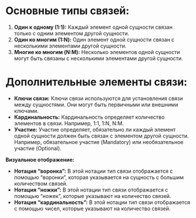 # Основные типы связей:

1. **Один к одному (1:1):** Каждый элемент одной сущности связан только с одним элементом другой сущности.
2. **Один ко многим (1:N):** Один элемент одной сущности связан с несколькими элементами другой сущности.
3. **Многие ко многим (N:M):** Несколько элементов одной сущности могут быть связаны с несколькими элементами другой сущности.

# Дополнительные элементы связи:

- **Ключи связи:** Ключи связи используются для установления связи между сущностями. Они могут быть первичными или внешними ключами.
- **Кардинальность:** Кардинальность определяет количество элементов в связи. Например, 1:1, 1:N, N:M.
- **Участие:** Участие определяет, обязательно ли каждый элемент одной сущности должен быть связан с элементом другой сущности. Например, обязательное участие (Mandatory) или необязательное участие (Optional).

**Визуальное отображение:**

- **Нотация “воронка”:** В этой нотации тип связи отображается с помощью “воронки”, которая указывается на сущность с большим количеством связей.
- **Нотация “ножки”:** В этой нотации тип связи отображается с помощью “ножек”, которые указывают на количество связей.
- **Нотация “кардинальность”:** В этой нотации тип связи отображается с помощью чисел, которые указывают на количество связей.